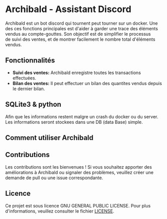 # Archibald - Assistant Discord

Archibald est un bot discord qui tournent peut tourner sur un docker.
Une des ces fonctions principales est d'aider à garder une trace des éléments 
vendus au compte-gouttes. Son objectif est de simplifier le processus  
de suivi des ventes, et de montrer facilement le nombre total d'éléments  
vendus.

## Fonctionnalités

- **Suivi des ventes:** Archibald enregistre toutes les transactions  
effectuées.
- **Bilan des ventes:** Il peut effectuer un bilan des quantites vendus depuis  
le dernier bilan.

## SQLite3 & python

Afin que les informations restent malgre un crash du docker ou du server.  
Les informations seront stockees dans une DB (data Base) simple.

## Comment utiliser Archibald


## Contributions

Les contributions sont les bienvenues ! Si vous souhaitez apporter des améliorations à Archibald ou signaler des problèmes, veuillez créer une demande de pull ou une issue correspondante.

## Licence

Ce projet est sous licence  GNU GENERAL PUBLIC LICENSE. Pour plus d'informations, veuillez consulter le fichier [LICENSE](LICENSE).


